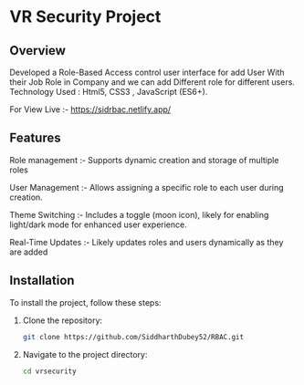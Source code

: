 # VR Security Project

## Overview
Developed a Role-Based Access control user interface for add User With their Job Role in Company and we can add Different role for different users. 
Technology Used : Html5, CSS3 , JavaScript (ES6+).

For View Live :- https://sidrbac.netlify.app/

## Features
Role management :- Supports dynamic creation and storage of multiple roles

User Management :- Allows assigning a specific role to each user during creation.

Theme Switching :- Includes a toggle (moon icon), likely for enabling light/dark mode for enhanced user experience.

Real-Time Updates :- Likely updates roles and users dynamically as they are added


## Installation
To install the project, follow these steps:

1. Clone the repository:
    ```bash
    git clone https://github.com/SiddharthDubey52/RBAC.git
    ```
2. Navigate to the project directory:
    ```bash
    cd vrsecurity

